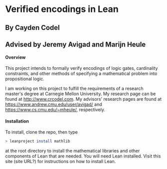 # Verified encodings in Lean
## By Cayden Codel
## Advised by Jeremy Avigad and Marijn Heule

#### Overview
This project intends to formally verify encodings of logic gates, cardinality constraints, and other methods of specifying a mathematical problem into propositional logic.

I am working on this project to fulfill the requirements of a research master's degree at Carnegie Mellon University. My research page can be found at http://www.crcodel.com. My advisors' research pages are found at https://www.andrew.cmu.edu/user/avigad/ and https://www.cs.cmu.edu/~mheule/, respectively.

#### Installation
To install, clone the repo, then type
```bash
> leanproject install mathlib
```
at the root directory to install the mathematical libraries and other components of Lean that are needed. You will need Lean installed. Visit this site (site URL?) for instructions on how to install Lean.

